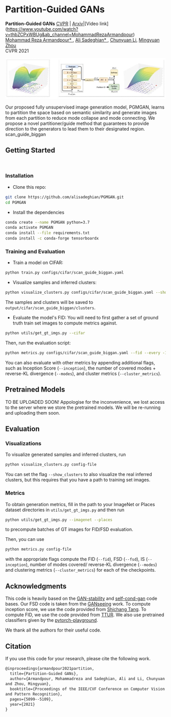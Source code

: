 # Partition-Guided GANs

**Partition-Guided GANs** [CVPR](https://openaccess.thecvf.com/content/CVPR2021/html/Armandpour_Partition-Guided_GANs_CVPR_2021_paper.html) |  [Arxiv](https://arxiv.org/abs/2104.00816)|[Video link] (https://www.youtube.com/watch?v=thbZCPxWBUg&ab_channel=MohammadRezaArmandpour) <br>
[Mohammad Reza Armandpour* ](https://web.stat.tamu.edu/~armand/),
[Ali Sadeghian* ](https://scholar.google.se/citations?user=0asq4zoAAAAJ&hl=en),
[Chunyuan Li](http://chunyuan.li/),
[Mingyuan Zhou](https://mingyuanzhou.github.io/) <br>
CVPR 2021

<p align="center">
  <img src="images/teaser.jpg" />
</p>

Our proposed fully unsupervised image generation model, PGMGAN, learns to partition the space based on semantic similarity and generate images from
each partition to reduce mode collapse and mode connecting. We propose a novel partitioner/guide method that guarantees to provide direction to the generators
to lead them to their designated region. 
scan_guide_biggan


## Getting Started


<br>

### Installation
- Clone this repo:
```bash
git clone https://github.com/alisadeghian/PGMGAN.git
cd PGMGAN
```

- Install the dependencies
```bash
conda create --name PGMGAN python=3.7
conda activate PGMGAN
conda install --file requirements.txt
conda install -c conda-forge tensorboardx
```
### Training and Evaluation
- Train a model on CIFAR:
```bash
python train.py configs/cifar/scan_guide_biggan.yaml
```

- Visualize samples and inferred clusters:
```bash
python visualize_clusters.py configs/cifar/scan_guide_biggan.yaml --show_clusters
```
The samples and clusters will be saved to `output/cifar/scan_guide_biggan/clusters`.

- Evaluate the model's FID:
You will need to first gather a set of ground truth train set images to compute metrics against.
```bash
python utils/get_gt_imgs.py --cifar
```

Then, run the evaluation script:

```bash
python metrics.py configs/cifar/scan_guide_biggan.yaml --fid --every -1
```
You can also evaluate with other metrics by appending additional flags, such as Inception Score (`--inception`), the number of covered modes + reverse-KL divergence (`--modes`), and cluster metrics (`--cluster_metrics`).

## Pretrained Models

TO BE UPLOADED SOON!
Appologise for the inconvenience, we lost access to the server where we store the pretrained models. We will be re-running and uploading them soon.

## Evaluation
### Visualizations

To visualize generated samples and inferred clusters, run
```bash
python visualize_clusters.py config-file
```
You can set the flag `--show_clusters` to also visualize the real inferred clusters, but this requires that you have a path to training set images.

### Metrics
To obtain generation metrics, fill in the path to your ImageNet or Places dataset directories in `utils/get_gt_imgs.py` and then run
```bash
python utils/get_gt_imgs.py --imagenet --places
```
to precompute batches of GT images for FID/FSD evaluation.

Then, you can use
```bash
python metrics.py config-file
```
with the appropriate flags compute the FID (`--fid`), FSD (`--fsd`), IS (`--inception`), number of modes covered/ reverse-KL divergence (`--modes`) and clustering metrics (`--cluster_metrics`) for each of the checkpoints.

## Acknowledgments
This code is heavily based on the [GAN-stability](https://github.com/LMescheder/GAN_stability) and [self-cond-gan](https://github.com/stevliu/self-conditioned-gan) code bases.
Our FSD code is taken from the [GANseeing](https://github.com/davidbau/ganseeing) work.
To compute inception score, we use the code provided from [Shichang Tang](https://github.com/tsc2017/Inception-Score.git).
To compute FID, we use the code provided from [TTUR](https://github.com/bioinf-jku/TTUR).
We also use pretrained classifiers given by the [pytorch-playground](https://github.com/aaron-xichen/pytorch-playground).

We thank all the authors for their useful code.

## Citation
If you use this code for your research, please cite the following work.
```
@inproceedings{armandpour2021partition,
  title={Partition-Guided GANs},
  author={Armandpour, Mohammadreza and Sadeghian, Ali and Li, Chunyuan and Zhou, Mingyuan},
  booktitle={Proceedings of the IEEE/CVF Conference on Computer Vision and Pattern Recognition},
  pages={5099--5109},
  year={2021}
}
```
